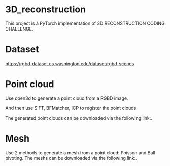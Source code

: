 # 3D_reconstruction
This project is a PyTorch implementation of 3D RECONSTRUCTION CODING CHALLENGE.

# Dataset
https://rgbd-dataset.cs.washington.edu/dataset/rgbd-scenes

# Point cloud
Use open3d to generate a point cloud from a RGBD image.

And then use SIFT, BFMatcher, ICP to register the point clouds.

The generated point clouds can be downloaded via the following link:.

# Mesh
Use 2 methods to generate a mesh from a point cloud: Poisson and Ball pivoting.
The meshs can be downloaded via the following link:.

